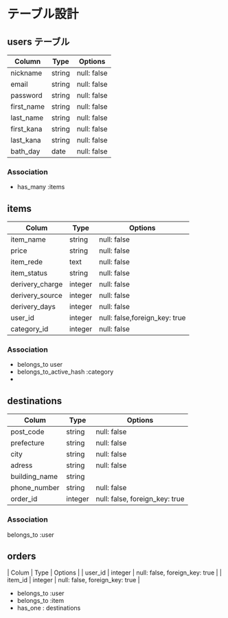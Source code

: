 # テーブル設計


##  users テーブル

|  Column     | Type    | Options      |
| ----------- | ------- | ------------ |
| nickname    | string  | null: false  |
| email       | string  | null: false  |
| password    | string  | null: false  |
| first_name  | string  | null: false  |
| last_name   | string  | null: false  |
| first_kana  | string  | null: false  |
| last_kana   | string  | null: false  |
| bath_day    | date    | null: false  |

### Association
- has_many :items 




## items

| Colum           | Type    | Options                        |
| ----------------| ------- | ------------------------------ |
| item_name       | string  | null: false                    |
| price           | string  | null: false                    |
| item_rede       | text    | null: false                    |
| item_status     | string  | null: false                    |
| derivery_charge | integer  | null: false                   |
| derivery_source | integer  | null: false                   |
| derivery_days   | integer  | null: false                   |
| user_id         | integer | null: false,foreign_key: true  |
| category_id     | integer | null: false                    |

### Association

- belongs_to user
- belongs_to_active_hash :category
- 



## destinations

| Colum          | Type    | Options                        |
| -------------- | --------| ------------------------------ |
| post_code      | string  | null: false                    |
| prefecture     | string  | null: false                    |
| city           | string  | null: false                    |
| adress         | string  | null: false                    |
| building_name  | string  |                                |
| phone_number   | string  | null: false                    |
| order_id        | integer | null: false, foreign_key: true |

### Association

belongs_to :user


## orders   

| Colum         | Type    | Options                        |
| user_id       | integer | null: false, foreign_key: true |
| item_id       | integer | null: false, foreign_key: true |



- belongs_to :user
- belongs_to :item
- has_one : destinations


